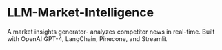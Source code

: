 # LLM-Market-Intelligence
A market insights generator- analyzes competitor news in real-time. Built with OpenAI GPT-4, LangChain, Pinecone, and Streamlit
